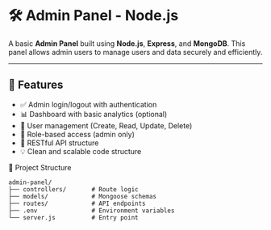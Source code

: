 # 🛠️ Admin Panel - Node.js

A basic **Admin Panel** built using **Node.js**, **Express**, and **MongoDB**. This panel allows admin users to manage users and data securely and efficiently.

---

## 🚀 Features

- ✅ Admin login/logout with authentication
- 📊 Dashboard with basic analytics (optional)
- 👥 User management (Create, Read, Update, Delete)
- 🔐 Role-based access (admin only)
- 🧩 RESTful API structure
- 💡 Clean and scalable code structure


📁 Project Structure
```
admin-panel/
├── controllers/       # Route logic
├── models/            # Mongoose schemas
├── routes/            # API endpoints
├── .env               # Environment variables
└── server.js          # Entry point

```
